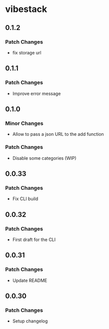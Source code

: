 # vibestack

## 0.1.2

### Patch Changes

- fix storage url

## 0.1.1

### Patch Changes

- Improve error message

## 0.1.0

### Minor Changes

- Allow to pass a json URL to the add function

### Patch Changes

- Disable some categories (WIP)

## 0.0.33

### Patch Changes

- Fix CLI build

## 0.0.32

### Patch Changes

- First draft for the CLI

## 0.0.31

### Patch Changes

- Update README

## 0.0.30

### Patch Changes

- Setup changelog
